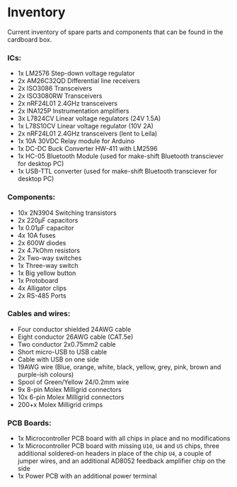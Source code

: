 # Inventory
Current inventory of spare parts and components that can be found in the cardboard box.

### ICs:
- 1x LM2576 Step-down voltage regulator
- 2x AM26C32QD Differential line receivers
- 2x ISO3086 Transceivers
- 2x ISO3080RW Transceivers
- 2x nRF24L01 2.4GHz transceivers
- 2x INA125P Instrumentation amplifiers
- 3x L7824CV Linear voltage regulators (24V 1.5A)
- 1x L78S10CV Linear voltage regulator (10V 2A)
- 2x nRF24L01 2.4GHz transceivers (lent to Leila)
- 1x 10A 30VDC Relay module for Arduino
- 1x DC-DC Buck Converter HW-411 with LM2596
- 1x HC-05 Bluetooth Module (used for make-shift Bluetooth transciever for desktop PC)
- 1x USB-TTL converter (used for make-shift Bluetooth transciever for desktop PC)

### Components:
- 10x 2N3904 Switching transistors
- 2x 220μF capacitors
- 1x 0.01μF capacitor
- 4x 10A fuses
- 2x 600W diodes
- 2x 4.7kOhm resistors
- 2x Two-way switches
- 1x Three-way switch
- 1x Big yellow button
- 1x Protoboard
- 4x Alligator clips
- 2x RS-485 Ports

### Cables and wires:
- Four conductor shielded 24AWG cable
- Eight conductor 26AWG cable (CAT.5e)
- Two conductor 2x0.75mm2 cable
- Short micro-USB to USB cable
- Cable with USB on one side
- 19AWG wire (Blue, orange, white, black, yellow, grey, pink, brown and purple-ish colours)
- Spool of Green/Yellow 24/0.2mm wire
- 9x 8-pin Molex Milligrid connectors
- 10x 6-pin Molex Milligrid connectors
- 200+x Molex Milligrid crimps

### PCB Boards:
- 1x Microcontroller PCB board with all chips in place and no modifications
- 1x Microcontroller PCB board with missing `U10`, `U4` and `U5` chips, three additional soldered-on headers in place of the chip `U4`, a couple of jumper wires, and an additional AD8052 feedback amplifier chip on the side
- 1x Power PCB with an additional power terminal
